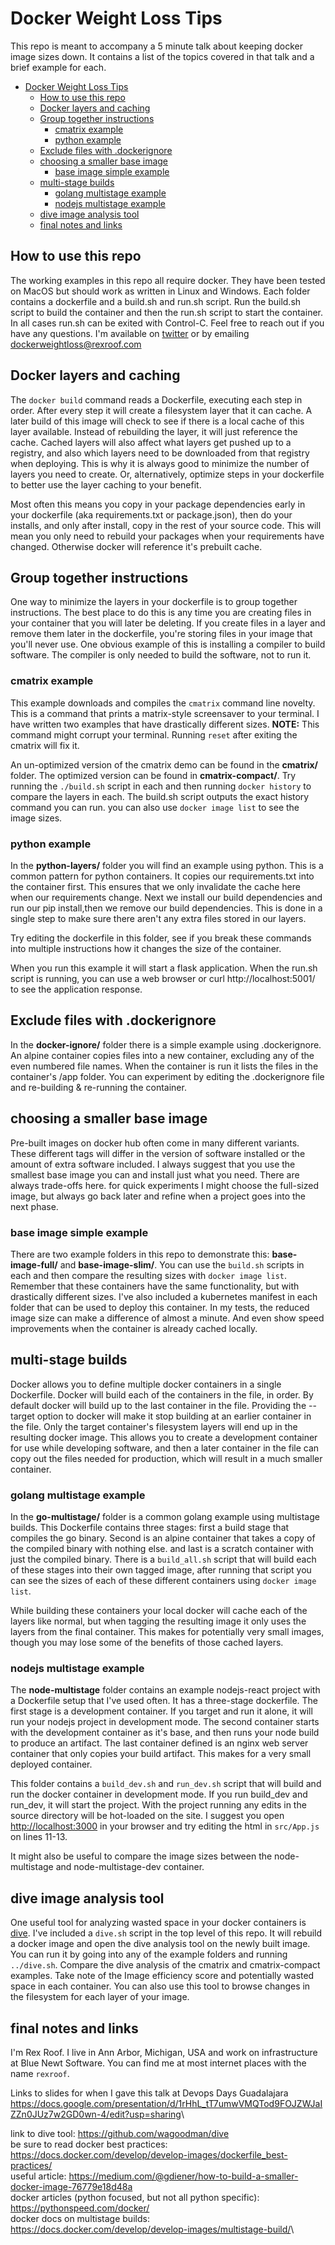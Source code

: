 
# Docker Weight Loss Tips

This repo is meant to accompany a 5 minute talk about keeping docker image sizes down.   It contains a list of the topics covered in that talk and a brief example for each. 

<!--ts-->
   * [Docker Weight Loss Tips](#docker-weight-loss-tips)
      * [How to use this repo](#how-to-use-this-repo)
      * [Docker layers and caching](#docker-layers-and-caching)
      * [Group together instructions](#group-together-instructions)
         * [cmatrix example](#cmatrix-example)
         * [python example](#python-example)
      * [Exclude files with .dockerignore](#exclude-files-with-dockerignore)
      * [choosing a smaller base image](#choosing-a-smaller-base-image)
         * [base image simple example](#base-image-simple-example)
      * [multi-stage builds](#multi-stage-builds)
         * [golang multistage example](#golang-multistage-example)
         * [nodejs multistage example](#nodejs-multistage-example)
      * [dive image analysis tool](#dive-image-analysis-tool)
      * [final notes and links](#final-notes-and-links)

<!-- Added by: rexroof, at: Sat Feb 15 15:50:07 EST 2020 -->

<!--te-->

## How to use this repo
The working examples in this repo all require docker.  They have been tested on MacOS but should work as written in Linux and Windows.  Each folder contains a dockerfile and a build.sh and run.sh script. Run the build.sh script to build the container and then the run.sh script to start the container.  In all cases run.sh can be exited with Control-C. Feel free to reach out if you have any questions.  I'm available on [twitter](https://twitter.com/rexroof) or by emailing [dockerweightloss@rexroof.com](mailto:dockerweightloss@rexroof.com)

## Docker layers and caching
The `docker build` command reads a Dockerfile, executing each step in order.  After every step it will create a filesystem layer that it can cache.  A later build of this image will check to see if there is a local cache of this layer available.  Instead of rebuilding the layer, it will just reference the cache.  Cached layers will also affect what layers get pushed up to a registry, and also which layers need to be downloaded from that registry when deploying.  This is why it is always good to minimize the number of layers you need to create.  Or, alternatively, optimize steps in your dockerfile to better use the layer caching to your benefit.  

Most often this means you copy in your package dependencies early in your dockerfile (aka requirements.txt or package.json), then do your installs, and only after install, copy in the rest of your source code.   This will mean you only need to rebuild your packages when your requirements have changed.  Otherwise docker will reference it's prebuilt cache. 


## Group together instructions
One way to minimize the layers in your dockerfile is to group together instructions.  The best place to do this is any time you are creating files in your container that you will later be deleting.  If you create files in a layer and remove them later in the dockerfile, you're storing files in your image that you'll never use.  One obvious example of this is installing a compiler to build software.  The compiler is only needed to build the software, not to run it. 

### cmatrix example
This example downloads and compiles the `cmatrix` command line novelty.  This is a command that prints a matrix-style screensaver to your terminal.   I have written two examples that have drastically different sizes.   **NOTE:** This command might corrupt your terminal.  Running `reset` after exiting the cmatrix will fix it.

An un-optimized version of the cmatrix demo can be found in the **cmatrix/** folder. The optimized version can be found in **cmatrix-compact/**.  Try running the `./build.sh` script in each and then running `docker history` to compare the layers in each.  The build.sh script outputs the exact history command you can run.    you can also use `docker image list` to see the image sizes. 

### python example
In the **python-layers/** folder you will find an example using python.  This is a
common pattern for python containers.  It copies our requirements.txt into the
container first.  This ensures that we only invalidate the cache here when our
requirements change.  Next we install our build dependencies and run our pip install,then we remove our build dependencies.  This is done in a single step to make sure there aren't any extra files stored in our layers.  

Try editing the dockerfile in this folder, see if you break these commands into
multiple instructions how it changes the size of the container.

When you run this example it will start a flask application.  When the run.sh script is running, you can use a web browser or curl http://localhost:5001/ to see the application response.

## Exclude files with .dockerignore
In the **docker-ignore/** folder there is a simple example using .dockerignore.  An alpine container copies files into a new container, excluding any of the even numbered file names.  When the container is run it lists the files in the container's /app folder.   You can experiment by editing the .dockerignore file and re-building & re-running the container. 

## choosing a smaller base image
Pre-built images on docker hub often come in many different variants. These different tags will differ in the version of software installed or the amount of extra software included.    I always suggest that you use the smallest base image you can and install just what you need.  There are always trade-offs here.  for quick experiments I might choose the full-sized image, but always go back later and refine when a project goes into the next phase. 

### base image simple example
There are two example folders in this repo to demonstrate this:  **base-image-full/** and **base-image-slim/**.  You can use the `build.sh` scripts in each and then compare the resulting sizes with `docker image list`.   Remember that these containers have the same functionality, but with drastically different sizes.   I've also included a kubernetes manifest in each folder that can be used to deploy this container.  In my tests, the reduced image size can make a difference of almost a minute.   And even show speed improvements when the container is already cached locally. 

## multi-stage builds
Docker allows you to define multiple docker containers in a single Dockerfile.   Docker will build each of the containers in the file, in order.   By default docker will build up to the last container in the file.  Providing the --target option to docker will make it stop building at an earlier container in the file.  Only the target container's filesystem layers will end up in the resulting docker image.  This allows you to create a development container for use while developing software, and then a later container in the file can copy out the files needed for production, which will result in a much smaller container.

### golang multistage example
In the **go-multistage/** folder is a common golang example using multistage builds.  This Dockerfile contains three stages:  first a build stage that compiles the go binary.  Second is an alpine container that takes a copy of the compiled binary with nothing else.  and last is a scratch container with just the compiled binary.   There is a `build_all.sh` script that will build each of these stages into their own tagged image, after running that script you can see the sizes of each of these different containers using `docker image list`.

While building these containers your local docker will cache each of the layers like normal, but when tagging the resulting image it only uses the layers from the final container.  This makes for potentially very small images, though you may lose some of the benefits of those cached layers.  

### nodejs multistage example
The **node-multistage** folder contains an example nodejs-react project with a Dockerfile setup that I've used often.   It has a three-stage dockerfile.  The first stage is a development container.  If you target and run it alone, it will run your nodejs project in development mode.   The second container starts with the development container as it's base, and then runs your node build to produce an artifact.   The last container defined is an nginx web server container that only copies your build artifact.   This makes for a very small deployed container.  

This folder contains a `build_dev.sh` and `run_dev.sh` script that will build and run the docker container in development mode.   If you run build_dev and run_dev, it will start the project.  With the project running any edits in the source directory will be hot-loaded on the site.  I suggest you open <http://localhost:3000> in your browser and try editing the html in `src/App.js` on lines 11-13. 

It might also be useful to compare the image sizes between the node-multistage and node-multistage-dev container. 

## dive image analysis tool
One useful tool for analyzing wasted space in your docker containers is [dive](https://github.com/wagoodman/dive).  I've included a `dive.sh` script in the top level of this repo.  It will rebuild a docker image and open the dive analysis tool on the newly built image.    You can run it by going into any of the example folders and running `../dive.sh`.  Compare the dive analysis of the cmatrix and cmatrix-compact examples.   Take note of the Image efficiency score and potentially wasted space in each container.   You can also use this tool to browse changes in the filesystem for each layer of your image. 


## final notes and links

I'm Rex Roof.   I live in Ann Arbor,  Michigan, USA and work on infrastructure at Blue Newt Software. You can find me at most internet places with the name `rexroof`.

Links to slides for when I gave this talk at Devops Days Guadalajara
<https://docs.google.com/presentation/d/1rHhL_tT7umwVMQTod9FOJZWJaIZZn0JUz7w2GD0wn-4/edit?usp=sharing>\

link to dive tool: <https://github.com/wagoodman/dive>\
be sure to read docker best practices: <https://docs.docker.com/develop/develop-images/dockerfile_best-practices/>\
useful article: <https://medium.com/@gdiener/how-to-build-a-smaller-docker-image-76779e18d48a>\
docker articles (python focused, but not all python specific): <https://pythonspeed.com/docker/>\
docker docs on multistage builds: <https://docs.docker.com/develop/develop-images/multistage-build/>\

